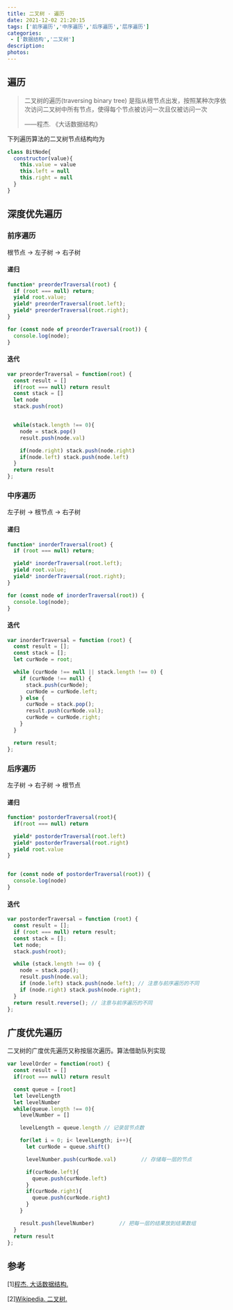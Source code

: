 ```yaml
---
title: 二叉树 - 遍历
date: 2021-12-02 21:20:15
tags: ['前序遍历','中序遍历','后序遍历','层序遍历']
categories:
 - ['数据结构','二叉树']
description:
photos:
---
```


## 遍历

> 二叉树的遍历(traversing binary tree) 是指从根节点出发，按照某种次序依次访问二叉树中所有节点，使得每个节点被访问一次且仅被访问一次
>
> ——程杰. 《大话数据结构》

下列遍历算法的二叉树节点结构均为

```JavaScript
class BitNode{
  constructor(value){
    this.value = value
    this.left = null
    this.right = null
  }
}
```

<!--more-->

## 深度优先遍历

### 前序遍历

根节点 → 左子树 → 右子树

#### 递归

```javascript
function* preorderTraversal(root) {
  if (root === null) return;
  yield root.value;
  yield* preorderTraversal(root.left);
  yield* preorderTraversal(root.right);
}

for (const node of preorderTraversal(root)) {
  console.log(node);
}
```

#### 迭代

```JavaScript
var preorderTraversal = function(root) {
  const result = []
  if(root === null) return result
  const stack = []
  let node
  stack.push(root)


  while(stack.length !== 0){
    node = stack.pop()
    result.push(node.val)

    if(node.right) stack.push(node.right)
    if(node.left) stack.push(node.left)
  }
  return result
};
```

### 中序遍历

左子树 → 根节点 → 右子树

#### 递归

```javascript
function* inorderTraversal(root) {
  if (root === null) return;

  yield* inorderTraversal(root.left);
  yield root.value;
  yield* inorderTraversal(root.right);
}

for (const node of inorderTraversal(root)) {
  console.log(node);
}
```

#### 迭代

```javascript
var inorderTraversal = function (root) {
  const result = [];
  const stack = [];
  let curNode = root;

  while (curNode !== null || stack.length !== 0) {
    if (curNode !== null) {
      stack.push(curNode);
      curNode = curNode.left;
    } else {
      curNode = stack.pop();
      result.push(curNode.val);
      curNode = curNode.right;
    }
  }

  return result;
};
```

### 后序遍历

左子树 → 右子树 → 根节点

#### 递归

```JavaScript
function* postorderTraversal(root){
  if(root === null) return

  yield* postorderTraversal(root.left)
  yield* postorderTraversal(root.right)
  yield root.value
}


for (const node of postorderTraversal(root)) {
  console.log(node)
}
```

#### 迭代

```javascript
var postorderTraversal = function (root) {
  const result = [];
  if (root === null) return result;
  const stack = [];
  let node;
  stack.push(root);

  while (stack.length !== 0) {
    node = stack.pop();
    result.push(node.val);
    if (node.left) stack.push(node.left); // 注意与前序遍历的不同
    if (node.right) stack.push(node.right);
  }
  return result.reverse(); // 注意与前序遍历的不同
};
```

## 广度优先遍历

二叉树的广度优先遍历又称按层次遍历。算法借助队列实现

```JavaScript
var levelOrder = function(root) {
  const result = []
  if(root === null) return result

  const queue = [root]
  let levelLength
  let levelNumber
  while(queue.length !== 0){
    levelNumber = []

    levelLength = queue.length // 记录层节点数

    for(let i = 0; i< levelLength; i++){
      let curNode = queue.shift()

      levelNumber.push(curNode.val)        // 存储每一层的节点

      if(curNode.left){
        queue.push(curNode.left)
      }
      if(curNode.right){
        queue.push(curNode.right)
      }
    }

    result.push(levelNumber)        // 把每一层的结果放到结果数组
  }
  return result
};
```

## 参考

[1\][程杰. 大话数据结构. ](https://book.douban.com/subject/6424904/)

[2\][Wikipedia. 二叉树.](https://zh.wikipedia.org/wiki/%E4%BA%8C%E5%8F%89%E6%A0%91)
